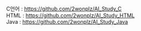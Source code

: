 C언어 : https://github.com/2wonplz/AI_Study_C  
HTML : https://github.com/2wonplz/AI_Study_HTML  
Java : https://github.com/2wonplz/AI_Study_Java  

